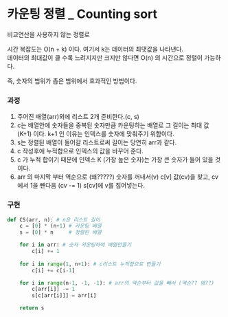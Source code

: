 # 카운팅 정렬 _ Counting sort

비교연산을 사용하지 않는 정렬로

시간 복잡도는 O(n + k) 이다. 여기서 k는 데이터의 최댓값을 나타낸다.<br>
데이터의 최대값이 클 수록 느려지지만 크지만 않다면 O(n) 의 시간으로 정렬이 가능하다.

즉, 숫자의 범위가 좁은 범위에서 효과적인 방법이다.

### 과정
1. 주어진 배열(arr)외에 리스트 2개 준비한다.(c, s) 
2. c는 배열안에 숫자들을 중복된 숫자만큼 카운팅하는 배열로 그 길이는 최대 값 (K+1) 이다. k+1 인 이유는 인덱스를 숫자에 맞춰주기 위함이다.
3. s는 정렬된 배열이 들어갈 리스트로써 길이는 당연히 arr과 같다.
4. c 작성후에 누적합으로 인덱스의 값을 바꾸어 준다.
5. c 가 누적 합이기 때문에 인덱스 K (가장 높은 숫자)는 가장 큰 숫자가 들어 있을 것이다.
6. arr 의 마지막 부터 역순으로 (왜?????) 숫자를 꺼내서(v) c[v] 값(cv)을 찾고, cv 에서 1을 뺸다음 (cv -= 1) s[cv]에 v를 집어넣는다.

### 구현
```python
def CS(arr, n): # n은 리스트 길이
    c = [0] * (n+1) # 카운팅 배열
    s = [0] * n     # 정렬된 배열

    for i in arr: # 숫자 카운팅하여 배열만들기
        c[i] += 1
    
    for i in range(1, n+1): # c리스트 누적합으로 만들기
        c[i] += c[i-1]

    for i in range(n-1, -1, -1): # arr의 역순부터 값을 빼서 (역순?? 왜??)
        c[arr[i]] -= 1
        s[c[arr[i]]] = arr[i]

    return s
```